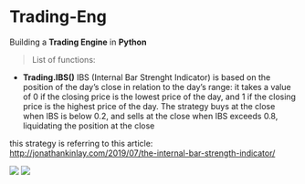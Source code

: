 # Trading-Eng
Building a **Trading Engine** in **Python**

> List of functions:

- **Trading.IBS()** IBS (Internal Bar Strenght Indicator) is based on the position of the day’s close in relation to the day’s range: it takes a value of 0 if the closing price is the lowest price of the day, and 1 if the closing price is the highest price of the day. The strategy buys at the close when IBS is below 0.2, and sells at the close when IBS exceeds 0.8, liquidating the position at the close

this strategy is referring to this article: http://jonathankinlay.com/2019/07/the-internal-bar-strength-indicator/

![](https://github.com/leo-ai-for-trading/Trading-Eng/blob/main/clips/clip-giusta.gif)
![](https://github.com/leo-ai-for-trading/Trading-Eng/blob/main/clips/ibs.performance.png)
